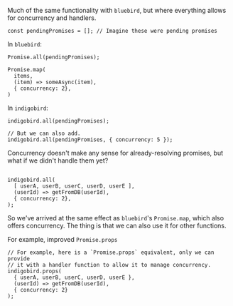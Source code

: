 Much of the same functionality with `bluebird`, but where everything allows for concurrency and handlers.

```
const pendingPromises = []; // Imagine these were pending promises
```

In `bluebird`:
```
Promise.all(pendingPromises);

Promise.map(
  items,
  (item) => someAsync(item),
  { concurrency: 2},
)
```

In `indigobird`:
```
indigobird.all(pendingPromises);

// But we can also add.
indigobird.all(pendingPromises, { concurrency: 5 });
```
Concurrency doesn't make any sense for already-resolving promises, but what if we didn't handle them yet?
```

indigobird.all(
  [ userA, userB, userC, userD, userE ],
  (userId) => getFromDB(userId),
  { concurrency: 2},
);
```
So we've arrived at the same effect as `bluebird`'s `Promise.map`, which also offers concurrency. The thing is that we can also use it for other functions.

For example, improved `Promise.props`

```
// For example, here is a `Promise.props` equivalent, only we can provide
// it with a handler function to allow it to manage concurrency.
indigobird.props(
  { userA, userB, userC, userD, userE },
  (userId) => getFromDB(userId),
  { concurrency: 2}
);
```
